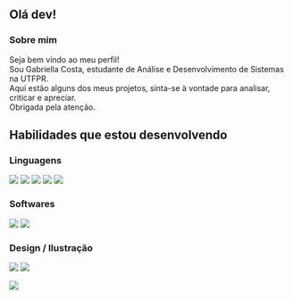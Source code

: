 ## Olá dev!
### Sobre mim
Seja bem vindo ao meu perfil!</br>
Sou Gabriella Costa, estudante de Análise e Desenvolvimento de Sistemas na UTFPR.</br>
Aqui estão alguns dos meus projetos, sinta-se à vontade para analisar, criticar e apreciar.</br>
Obrigada pela atenção.

 ## Habilidades que estou desenvolvendo
### Linguagens
<img src="https://img.shields.io/badge/C-00599C?style=for-the-badge&logo=c&logoColor=white"> <img src="https://img.shields.io/badge/HTML5-E34F26?style=for-the-badge&logo=html5&logoColor=white"> <img src="https://img.shields.io/badge/CSS3-1572B6?style=for-the-badge&logo=css3&logoColor=white"> <img src="https://img.shields.io/badge/JavaScript-323330?style=for-the-badge&logo=javascript&logoColor=F7DF1E"> <img src="https://img.shields.io/badge/Python-FFD43B?style=for-the-badge&logo=python&logoColor=blue">
### Softwares
<img src="https://img.shields.io/badge/Microsoft_Excel-217346?style=for-the-badge&logo=microsoft-excel&logoColor=white"> <img src="https://img.shields.io/badge/GIT-E44C30?style=for-the-badge&logo=git&logoColor=white">
### Design / Ilustração
<img src="https://img.shields.io/badge/Adobe%20Illustrator-FF9A00?style=for-the-badge&logo=adobe%20illustrator&logoColor=white"> <img src="https://img.shields.io/badge/Canva-%2300C4CC.svg?&style=for-the-badge&logo=Canva&logoColor=white">

<img src="[https://github-readme-stats-git-masterrstaa-rickstaa.vercel.app/api?username=gabristle](https://github-readme-stats-git-masterrstaa-rickstaa.vercel.app/api?username=gabristle&theme=synthwave">
<!--
**gabristle/gabristle** is a ✨ _special_ ✨ repository because its `README.md` (this file) appears on your GitHub profile.

Here are some ideas to get you started:

- 🔭 I’m currently working on ...
- 🌱 I’m currently learning ...
- 👯 I’m looking to collaborate on ...
- 🤔 I’m looking for help with ...
- 💬 Ask me about ...
- 📫 How to reach me: ...
- 😄 Pronouns: ...
- ⚡ Fun fact: ...
-->
